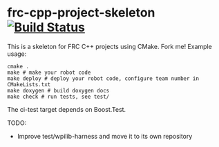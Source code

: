 # frc-cpp-project-skeleton [![Build Status](https://travis-ci.org/Team5499/frc-cpp-project-skeleton.svg?branch=master)](https://travis-ci.org/Team5499/frc-cpp-project-skeleton)
This is a skeleton for FRC C++ projects using CMake.  Fork me!  Example usage:
```
cmake .
make # make your robot code
make deploy # deploy your robot code, configure team number in CMakeLists.txt
make doxygen # build doxygen docs
make check # run tests, see test/
```

The ci-test target depends on Boost.Test.

TODO:
* Improve test/wpilib-harness and move it to its own repository
